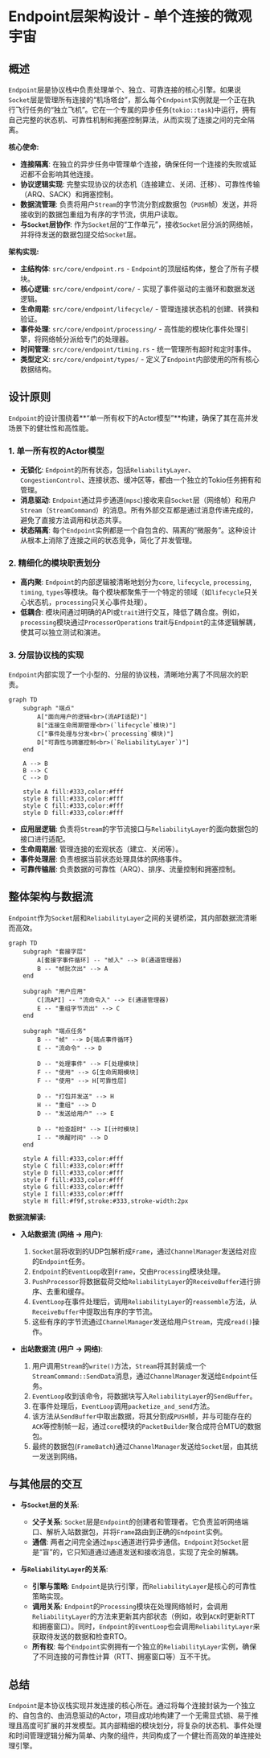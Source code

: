 # Endpoint层架构设计 - 单个连接的微观宇宙

## 概述

`Endpoint`层是协议栈中负责处理单个、独立、可靠连接的核心引擎。如果说`Socket`层是管理所有连接的“机场塔台”，那么每个`Endpoint`实例就是一个正在执行飞行任务的“独立飞机”。它在一个专属的异步任务(`tokio::task`)中运行，拥有自己完整的状态机、可靠性机制和拥塞控制算法，从而实现了连接之间的完全隔离。

**核心使命:**
- **连接隔离**: 在独立的异步任务中管理单个连接，确保任何一个连接的失败或延迟都不会影响其他连接。
- **协议逻辑实现**: 完整实现协议的状态机（连接建立、关闭、迁移）、可靠性传输（ARQ、SACK）和拥塞控制。
- **数据流管理**: 负责将用户`Stream`的字节流分割成数据包（`PUSH`帧）发送，并将接收到的数据包重组为有序的字节流，供用户读取。
- **与`Socket`层协作**: 作为`Socket`层的“工作单元”，接收`Socket`层分派的网络帧，并将待发送的数据包提交给`Socket`层。

**架构实现:**
- **主结构体**: `src/core/endpoint.rs` - `Endpoint`的顶层结构体，整合了所有子模块。
- **核心逻辑**: `src/core/endpoint/core/` - 实现了事件驱动的主循环和数据发送逻辑。
- **生命周期**: `src/core/endpoint/lifecycle/` - 管理连接状态机的创建、转换和验证。
- **事件处理**: `src/core/endpoint/processing/` - 高性能的模块化事件处理引擎，将网络帧分派给专门的处理器。
- **时间管理**: `src/core/endpoint/timing.rs` - 统一管理所有超时和定时事件。
- **类型定义**: `src/core/endpoint/types/` - 定义了`Endpoint`内部使用的所有核心数据结构。

## 设计原则

`Endpoint`的设计围绕着**“单一所有权下的Actor模型”**构建，确保了其在高并发场景下的健壮性和高性能。

### 1. 单一所有权的Actor模型
- **无锁化**: `Endpoint`的所有状态，包括`ReliabilityLayer`、`CongestionControl`、连接状态、缓冲区等，都由一个独立的Tokio任务拥有和管理。
- **消息驱动**: `Endpoint`通过异步通道(`mpsc`)接收来自`Socket`层（网络帧）和用户`Stream`（`StreamCommand`）的消息。所有外部交互都是通过消息传递完成的，避免了直接方法调用和状态共享。
- **状态隔离**: 每个`Endpoint`实例都是一个自包含的、隔离的“微服务”。这种设计从根本上消除了连接之间的状态竞争，简化了并发管理。

### 2. 精细化的模块职责划分
- **高内聚**: `Endpoint`的内部逻辑被清晰地划分为`core`, `lifecycle`, `processing`, `timing`, `types`等模块。每个模块都聚焦于一个特定的领域（如`lifecycle`只关心状态机，`processing`只关心事件处理）。
- **低耦合**: 模块间通过明确的API或`trait`进行交互，降低了耦合度。例如，`processing`模块通过`ProcessorOperations` trait与`Endpoint`的主体逻辑解耦，使其可以独立测试和演进。

### 3. 分层协议栈的实现
`Endpoint`内部实现了一个小型的、分层的协议栈，清晰地分离了不同层次的职责。

```mermaid
graph TD
    subgraph "端点"
        A["面向用户的逻辑<br>(流API适配)"]
        B["连接生命周期管理<br>(`lifecycle`模块)"]
        C["事件处理与分发<br>(`processing`模块)"]
        D["可靠性与拥塞控制<br>(`ReliabilityLayer`)"]
    end

    A --> B
    B --> C
    C --> D

    style A fill:#333,color:#fff
    style B fill:#333,color:#fff
    style C fill:#333,color:#fff
    style D fill:#333,color:#fff
```
- **应用层逻辑**: 负责将`Stream`的字节流接口与`ReliabilityLayer`的面向数据包的接口进行适配。
- **生命周期层**: 管理连接的宏观状态（建立、关闭等）。
- **事件处理层**: 负责根据当前状态处理具体的网络事件。
- **可靠传输层**: 负责数据的可靠性（ARQ）、排序、流量控制和拥塞控制。

## 整体架构与数据流

`Endpoint`作为`Socket`层和`ReliabilityLayer`之间的关键桥梁，其内部数据流清晰而高效。

```mermaid
graph TD
    subgraph "套接字层"
        A[套接字事件循环] -- "帧入" --> B(通道管理器)
        B -- "帧批次出" --> A
    end

    subgraph "用户应用"
        C[流API] -- "流命令入" --> E(通道管理器)
        E -- "重组字节流出" --> C
    end

    subgraph "端点任务"
        B -- "帧" --> D{端点事件循环}
        E -- "流命令" --> D

        D -- "处理事件" --> F[处理模块]
        F -- "使用" --> G[生命周期模块]
        F -- "使用" --> H[可靠性层]
        
        D -- "打包并发送" --> H
        H -- "重组" --> D
        D -- "发送给用户" --> E

        D -- "检查超时" --> I[计时模块]
        I -- "唤醒时间" --> D
    end
    
    style A fill:#333,color:#fff
    style C fill:#333,color:#fff
    style D fill:#333,color:#fff
    style F fill:#333,color:#fff
    style G fill:#333,color:#fff
    style I fill:#333,color:#fff
    style H fill:#f9f,stroke:#333,stroke-width:2px
```

**数据流解读:**
- **入站数据流 (网络 -> 用户)**:
    1. `Socket`层将收到的UDP包解析成`Frame`，通过`ChannelManager`发送给对应的`Endpoint`任务。
    2. `Endpoint`的`EventLoop`收到`Frame`，交由`Processing`模块处理。
    3. `PushProcessor`将数据载荷交给`ReliabilityLayer`的`ReceiveBuffer`进行排序、去重和缓存。
    4. `EventLoop`在事件处理后，调用`ReliabilityLayer`的`reassemble`方法，从`ReceiveBuffer`中提取出有序的字节流。
    5. 这些有序的字节流通过`ChannelManager`发送给用户`Stream`，完成`read()`操作。

- **出站数据流 (用户 -> 网络)**:
    1. 用户调用`Stream`的`write()`方法，`Stream`将其封装成一个`StreamCommand::SendData`消息，通过`ChannelManager`发送给`Endpoint`任务。
    2. `EventLoop`收到该命令，将数据块写入`ReliabilityLayer`的`SendBuffer`。
    3. 在事件处理后，`EventLoop`调用`packetize_and_send`方法。
    4. 该方法从`SendBuffer`中取出数据，将其分割成`PUSH`帧，并与可能存在的`ACK`等控制帧一起，通过`core`模块的`PacketBuilder`聚合成符合MTU的数据包。
    5. 最终的数据包(`FrameBatch`)通过`ChannelManager`发送给`Socket`层，由其统一发送到网络。

## 与其他层的交互

- **与`Socket`层的关系**:
    - **父子关系**: `Socket`层是`Endpoint`的创建者和管理者。它负责监听网络端口、解析入站数据包，并将`Frame`路由到正确的`Endpoint`实例。
    - **通信**: 两者之间完全通过`mpsc`通道进行异步通信。`Endpoint`对`Socket`层是“盲”的，它只知道通过通道发送和接收消息，实现了完全的解耦。

- **与`ReliabilityLayer`的关系**:
    - **引擎与策略**: `Endpoint`是执行引擎，而`ReliabilityLayer`是核心的可靠性策略实现。
    - **调用关系**: `Endpoint`的`Processing`模块在处理网络帧时，会调用`ReliabilityLayer`的方法来更新其内部状态（例如，收到`ACK`时更新RTT和拥塞窗口）。同时，`Endpoint`的`EventLoop`也会调用`ReliabilityLayer`来获取待发送的数据和检查RTO。
    - **所有权**: 每个`Endpoint`实例拥有一个独立的`ReliabilityLayer`实例，确保了不同连接的可靠性计算（RTT、拥塞窗口等）互不干扰。

## 总结

`Endpoint`是本协议栈实现并发连接的核心所在。通过将每个连接封装为一个独立的、自包含的、由消息驱动的Actor，项目成功地构建了一个无需显式锁、易于推理且高度可扩展的并发模型。其内部精细的模块划分，将复杂的状态机、事件处理和时间管理逻辑分解为简单、内聚的组件，共同构成了一个健壮而高效的单连接处理引擎。
